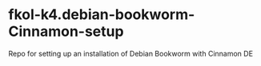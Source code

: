 # fkol-k4.debian-bookworm-Cinnamon-setup
Repo for setting up an installation of Debian Bookworm with Cinnamon DE
